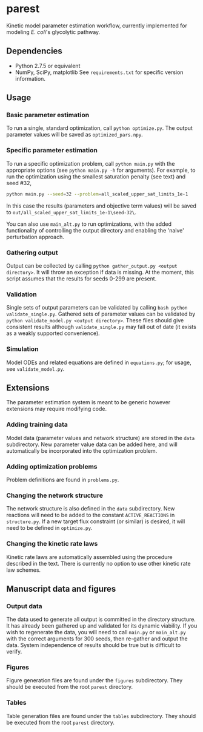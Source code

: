 # parest

Kinetic model parameter estimation workflow, currently implemented for modeling *E. coli*'s glycolytic pathway.

## Dependencies
- Python 2.7.5 or equivalent
- NumPy, SciPy, matplotlib
See `requirements.txt` for specific version information.

## Usage

### Basic parameter estimation
To run a single, standard optimization, call `python optimize.py`.  The output parameter values will be saved as `optimized_pars.npy`.

### Specific parameter estimation
To run a specific optimization problem, call `python main.py` with the appropriate options (see `python main.py -h` for arguments).  For example, to run the optimization using the smallest saturation penalty (see text) and seed #32,

```bash
python main.py --seed=32 --problem=all_scaled_upper_sat_limits_1e-1
```

In this case the results (parameters and objective term values) will be saved to `out/all_scaled_upper_sat_limits_1e-1\seed-32\`.

You can also use `main_alt.py` to run optimizations, with the added functionality of controlling the output directory and enabling the 'naive' perturbation approach.

### Gathering output

Output can be collected by calling `python gather_output.py <output directory>`.  It will throw an exception if data is missing.  At the moment, this script assumes that the results for seeds 0-299 are present.

### Validation

Single sets of output parameters can be validated by calling `bash python validate_single.py`.  Gathered sets of parameter values can be validated by `python validate_model.py <output directory>`.  These files should give consistent results although `validate_single.py` may fall out of date (it exists as a weakly supported convenience).

### Simulation

Model ODEs and related equations are defined in `equations.py`; for usage, see `validate_model.py`.

## Extensions

The parameter estimation system is meant to be generic however extensions may require modifying code.

### Adding training data

Model data (parameter values and network structure) are stored in the `data` subdirectory.  New parameter value data can be added here, and will automatically be incorporated into the optimization problem.

### Adding optimization problems

Problem definitions are found in `problems.py`.

### Changing the network structure

The network structure is also defined in the `data` subdirectory.  New reactions will need to be added to the constant `ACTIVE_REACTIONS` in `structure.py`.  If a new target flux constraint (or similar) is desired, it will need to be defined in `optimize.py`.

### Changing the kinetic rate laws

Kinetic rate laws are automatically assembled using the procedure described in the text.  There is currently no option to use other kinetic rate law schemes.

## Manuscript data and figures

### Output data

The data used to generate all output is committed in the directory structure.  It has already been gathered up and validated for its dynamic viability.  If you wish to regenerate the data, you will need to call `main.py` or `main_alt.py` with the correct arguments for 300 seeds, then re-gather and output the data.  System independence of results should be true but is difficult to verify.

### Figures

Figure generation files are found under the `figures` subdirectory.  They should be executed from the root `parest` directory.

### Tables

Table generation files are found under the `tables` subdirectory.  They should be executed from the root `parest` directory.
